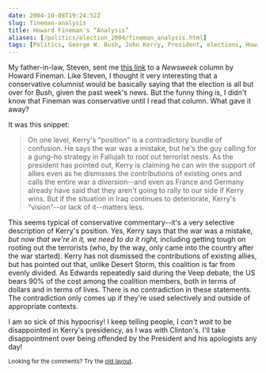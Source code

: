 ```yaml
--- 
date: 2004-10-08T19:24:52Z
slug: fineman-analysis
title: Howard Fineman's “Analysis”
aliases: [/politics/election_2004/fineman_analysis.html]
tags: [Politics, George W. Bush, John Kerry, President, elections, Howard Fineman]
---
```


<p>My father-in-law, Steven, sent me <a href="http://www.msnbc.msn.com/id/6200854/" title="Bush vs. the news">this link</a> to a <cite>Newsweek</cite> column by Howard Fineman. Like Steven, I thought it very interesting that a conservative columnist would be basically saying that the election is all but over for Bush, given the past week's news. But the funny thing is, I didn't know that Fineman was conservative until I read that column. What gave it away?</p>

<p>It was this snippet:</p>

<blockquote>
  <p>On one level, Kerry's <q>position</q> is a contradictory bundle of confusion. He says the war was a mistake, but he's the guy calling for a gung-ho strategy in Fallujah to root out terrorist nests. As the president has pointed out, Kerry is claiming he can win the support of allies even as he dismisses the contributions of existing ones and calls the entire war a diversion--and even as France and Germany already have said that they aren't going to rally to our side if Kerry wins. But if the situation in Iraq continues to deteriorate, Kerry's <q>vision</q>--or lack of it--matters less.</p>
</blockquote>

<p>This seems typical of conservative commentary--it's a very selective description of Kerry's position. Yes, Kerry says that the war was a mistake, <em>but now that we're in it, we need to do it right,</em> including getting tough on rooting out the terrorists (who, by the way, only came into the country after the war started). Kerry has not dismissed the contributions of existing allies, but has pointed out that, unlike Desert Storm, this coalition is far from evenly divided. As Edwards repeatedly said during the Veep debate, the US bears 90% of the cost among the coalition members, both in terms of dollars and in terms of lives. There is no contradiction in these statements. The contradiction only comes up if they're used selectively and outside of appropriate contexts.</p>

<p>I am so sick of this hypocrisy! I keep telling people, I <em>can't wait</em> to be disappointed in Kerry's presidency, as I was with Clinton's. I'll take disappointment over being offended by the President and his apologists any day!</p>

<p class="past"><small>Looking for the comments? Try the <a rel="nofollow" href="//past.justatheory.com/politics/election_2004/fineman_analysis.html">old layout</a>.</small></p>


